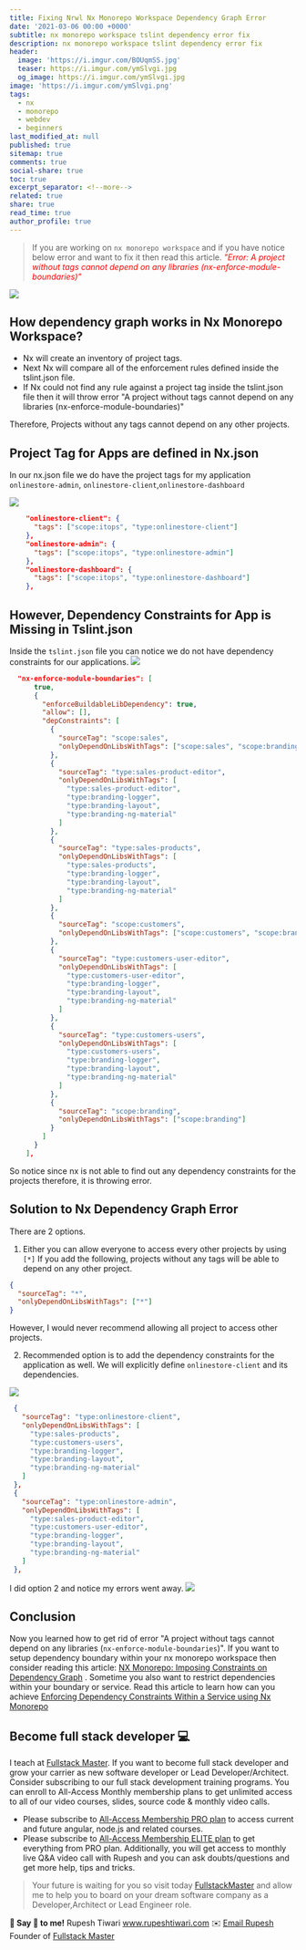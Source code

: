 ```yaml
---
title: Fixing Nrwl Nx Monorepo Workspace Dependency Graph Error
date: '2021-03-06 00:00 +0000'
subtitle: nx monorepo workspace tslint dependency error fix
description: nx monorepo workspace tslint dependency error fix
header:
  image: 'https://i.imgur.com/BOUqmSS.jpg'
  teaser: https://i.imgur.com/ymSlvgi.jpg
  og_image: https://i.imgur.com/ymSlvgi.jpg
image: 'https://i.imgur.com/ymSlvgi.png'
tags:
  - nx
  - monorepo
  - webdev
  - beginners
last_modified_at: null
published: true
sitemap: true
comments: true
social-share: true
toc: true
excerpt_separator: <!--more-->
related: true
share: true
read_time: true
author_profile: true
---
```


> If you are working on `nx monorepo workspace` and if you have notice below
> error and want to fix it then read this article.
> <span style="color:red;">_"Error: A project without tags cannot depend on any
> libraries (nx-enforce-module-boundaries)"_</span>

![](https://i.imgur.com/beHSv09.png)

## How dependency graph works in Nx Monorepo Workspace?

- Nx will create an inventory of project tags.
- Next Nx will compare all of the enforcement rules defined inside the
  tslint.json file.
- If Nx could not find any rule against a project tag inside the tslint.json
  file then it will throw error "A project without tags cannot depend on any
  libraries (nx-enforce-module-boundaries)"

Therefore, Projects without any tags cannot depend on any other projects.

## Project Tag for Apps are defined in Nx.json

In our nx.json file we do have the project tags for my application
`onlinestore-admin`, `onlinestore-client`,`onlinestore-dashboard`

![](https://i.imgur.com/EaXyAVW.png)

```json
    "onlinestore-client": {
      "tags": ["scope:itops", "type:onlinestore-client"]
    },
    "onlinestore-admin": {
      "tags": ["scope:itops", "type:onlinestore-admin"]
    },
    "onlinestore-dashboard": {
      "tags": ["scope:itops", "type:onlinestore-dashboard"]
    },
```

## However, Dependency Constraints for App is Missing in Tslint.json

Inside the `tslint.json` file you can notice we do not have dependency
constraints for our applications. ![](https://i.imgur.com/6gveNgH.png)

```json
  "nx-enforce-module-boundaries": [
      true,
      {
        "enforceBuildableLibDependency": true,
        "allow": [],
        "depConstraints": [
          {
            "sourceTag": "scope:sales",
            "onlyDependOnLibsWithTags": ["scope:sales", "scope:branding"]
          },
          {
            "sourceTag": "type:sales-product-editor",
            "onlyDependOnLibsWithTags": [
              "type:sales-product-editor",
              "type:branding-logger",
              "type:branding-layout",
              "type:branding-ng-material"
            ]
          },
          {
            "sourceTag": "type:sales-products",
            "onlyDependOnLibsWithTags": [
              "type:sales-products",
              "type:branding-logger",
              "type:branding-layout",
              "type:branding-ng-material"
            ]
          },
          {
            "sourceTag": "scope:customers",
            "onlyDependOnLibsWithTags": ["scope:customers", "scope:branding"]
          },
          {
            "sourceTag": "type:customers-user-editor",
            "onlyDependOnLibsWithTags": [
              "type:customers-user-editor",
              "type:branding-logger",
              "type:branding-layout",
              "type:branding-ng-material"
            ]
          },
          {
            "sourceTag": "type:customers-users",
            "onlyDependOnLibsWithTags": [
              "type:customers-users",
              "type:branding-logger",
              "type:branding-layout",
              "type:branding-ng-material"
            ]
          },
          {
            "sourceTag": "scope:branding",
            "onlyDependOnLibsWithTags": ["scope:branding"]
          }
        ]
      }
    ],
```

So notice since nx is not able to find out any dependency constraints for the
projects therefore, it is throwing error.

## Solution to Nx Dependency Graph Error

There are 2 options.

1. Either you can allow everyone to access every other projects by using `[*]`
   If you add the following, projects without any tags will be able to depend on
   any other project.

```json
{
  "sourceTag": "*",
  "onlyDependOnLibsWithTags": ["*"]
}
```

However, I would never recommend allowing all project to access other projects.

2. Recommended option is to add the dependency constraints for the application
   as well. We will explicitly define `onlinestore-client` and its dependencies.

![](https://i.imgur.com/Asl9W4z.png)

```json
 {
   "sourceTag": "type:onlinestore-client",
   "onlyDependOnLibsWithTags": [
     "type:sales-products",
     "type:customers-users",
     "type:branding-logger",
     "type:branding-layout",
     "type:branding-ng-material"
   ]
 },
 {
   "sourceTag": "type:onlinestore-admin",
   "onlyDependOnLibsWithTags": [
     "type:sales-product-editor",
     "type:customers-user-editor",
     "type:branding-logger",
     "type:branding-layout",
     "type:branding-ng-material"
   ]
 },

```

I did option 2 and notice my errors went away.
![](https://i.imgur.com/OaPHQyy.png)

## Conclusion

Now you learned how to get rid of error "A project without tags cannot depend on
any libraries (`nx-enforce-module-boundaries`)". If you want to setup dependency
boundary within your nx monorepo workspace then consider reading this article:
[NX Monorepo: Imposing Constraints on Dependency Graph](https://fullstackmaster.net/detail/blog/9)
. Sometime you also want to restrict dependencies within your boundary or
service. Read this article to learn how can you achieve
[Enforcing Dependency Constraints Within a Service using Nx Monorepo](https://fullstackmaster.net/detail/blog/10)

## Become full stack developer 💻

I teach at [Fullstack Master](https://www.fullstackmaster.net). If you want to
become full stack developer and grow your carrier as new software developer or
Lead Developer/Architect. Consider subscribing to our full stack development
training programs. You can enroll to All-Access Monthly membership plans to get
unlimited access to all of our video courses, slides, source code & monthly
video calls.

- Please subscribe to
  [All-Access Membership PRO plan](https://www.fullstackmaster.net/pro) to
  access current and future angular, node.js and related courses.
- Please subscribe to
  [All-Access Membership ELITE plan](https://www.fullstackmaster.net/elite) to
  get everything from PRO plan. Additionally, you will get access to monthly
  live Q&A video call with Rupesh and you can ask doubts/questions and get more
  help, tips and tricks.

> Your future is waiting for you so visit today
> [FullstackMaster](www.fullstackmaster.net) and allow me to help you to board
> on your dream software company as a Developer,Architect or Lead Engineer role.

**💖 Say 👋 to me!** Rupesh Tiwari <a href="https://www.rupeshtiwari.com">
www.rupeshtiwari.com</a> ✉️
<a href="mailto:rupesh.tiwari.info@gmail.com?subject=Hi"> Email Rupesh</a> Founder
of <a href="https://www.fullstackmaster.net"> Fullstack Master</a>
